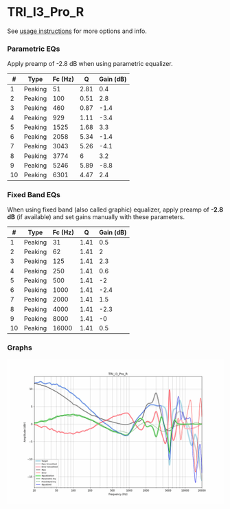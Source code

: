 # TRI_I3_Pro_R
See [usage instructions](https://github.com/jaakkopasanen/AutoEq#usage) for more options and info.

### Parametric EQs
Apply preamp of -2.8 dB when using parametric equalizer.

|   # | Type    |   Fc (Hz) |    Q |   Gain (dB) |
|-----|---------|-----------|------|-------------|
|   1 | Peaking |        51 | 2.81 |         0.4 |
|   2 | Peaking |       100 | 0.51 |         2.8 |
|   3 | Peaking |       460 | 0.87 |        -1.4 |
|   4 | Peaking |       929 | 1.11 |        -3.4 |
|   5 | Peaking |      1525 | 1.68 |         3.3 |
|   6 | Peaking |      2058 | 5.34 |        -1.4 |
|   7 | Peaking |      3043 | 5.26 |        -4.1 |
|   8 | Peaking |      3774 | 6    |         3.2 |
|   9 | Peaking |      5246 | 5.89 |        -8.8 |
|  10 | Peaking |      6301 | 4.47 |         2.4 |

### Fixed Band EQs
When using fixed band (also called graphic) equalizer, apply preamp of **-2.8 dB** (if available) and set gains manually with these parameters.

|   # | Type    |   Fc (Hz) |    Q |   Gain (dB) |
|-----|---------|-----------|------|-------------|
|   1 | Peaking |        31 | 1.41 |         0.5 |
|   2 | Peaking |        62 | 1.41 |         2   |
|   3 | Peaking |       125 | 1.41 |         2.3 |
|   4 | Peaking |       250 | 1.41 |         0.6 |
|   5 | Peaking |       500 | 1.41 |        -2   |
|   6 | Peaking |      1000 | 1.41 |        -2.4 |
|   7 | Peaking |      2000 | 1.41 |         1.5 |
|   8 | Peaking |      4000 | 1.41 |        -2.3 |
|   9 | Peaking |      8000 | 1.41 |        -0   |
|  10 | Peaking |     16000 | 1.41 |         0.5 |

### Graphs
![](./TRI_I3_Pro_R.png)
